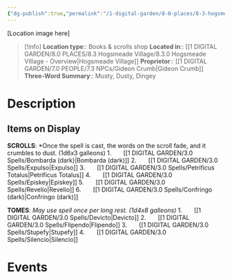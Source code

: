 ```yaml
---
{"dg-publish":true,"permalink":"/1-digital-garden/8-0-places/8-3-hogsmeade-village/8-3-02-tomes-and-scrolls/","tags":["#place","hogsmeade","#shop"]}
---
```


[Location image here]
>[!info]
>**Location type**::  Books & scrolls shop
>**Located in**:: [[1 DIGITAL GARDEN/8.0 PLACES/8.3 Hogsmeade Village/8.3.0 Hogsmeade VIllage - Overview\|Hogsmeade Village]]
>**Proprietor**:: [[1 DIGITAL GARDEN/7.0 PEOPLE/7.3 NPCs/Gideon Crumb\|Gideon Crumb]]
>**Three-Word Summary**:: Musty, Dusty, Dingey 

# Description


## Items on Display

**SCROLLS**: 
*Once the spell is cast, the words on the scroll fade, and it crumbles to dust. (1d6x3 galleons)
1.       [[1 DIGITAL GARDEN/3.0 Spells/Bombarda (dark)\|Bombarda (dark)]]
2.       [[1 DIGITAL GARDEN/3.0 Spells/Expulso\|Expulso]]
3.       [[1 DIGITAL GARDEN/3.0 Spells/Petrificus Totalus\|Petrificus Totalus]]
4.       [[1 DIGITAL GARDEN/3.0 Spells/Episkey\|Episkey]]
5.       [[1 DIGITAL GARDEN/3.0 Spells/Revelio\|Revelio]]
6.       [[1 DIGITAL GARDEN/3.0 Spells/Confringo (dark)\|Confringo (dark)]]

**TOMES**: 
*May use spell once per long rest. (1d4x8 galleons)*
1.       [[1 DIGITAL GARDEN/3.0 Spells/Devicto\|Devicto]]
2.       [[1 DIGITAL GARDEN/3.0 Spells/Flipendo\|Flipendo]]
3.       [[1 DIGITAL GARDEN/3.0 Spells/Stupefy\|Stupefy]]
4.       [[1 DIGITAL GARDEN/3.0 Spells/Silencio\|Silencio]]

# Events

